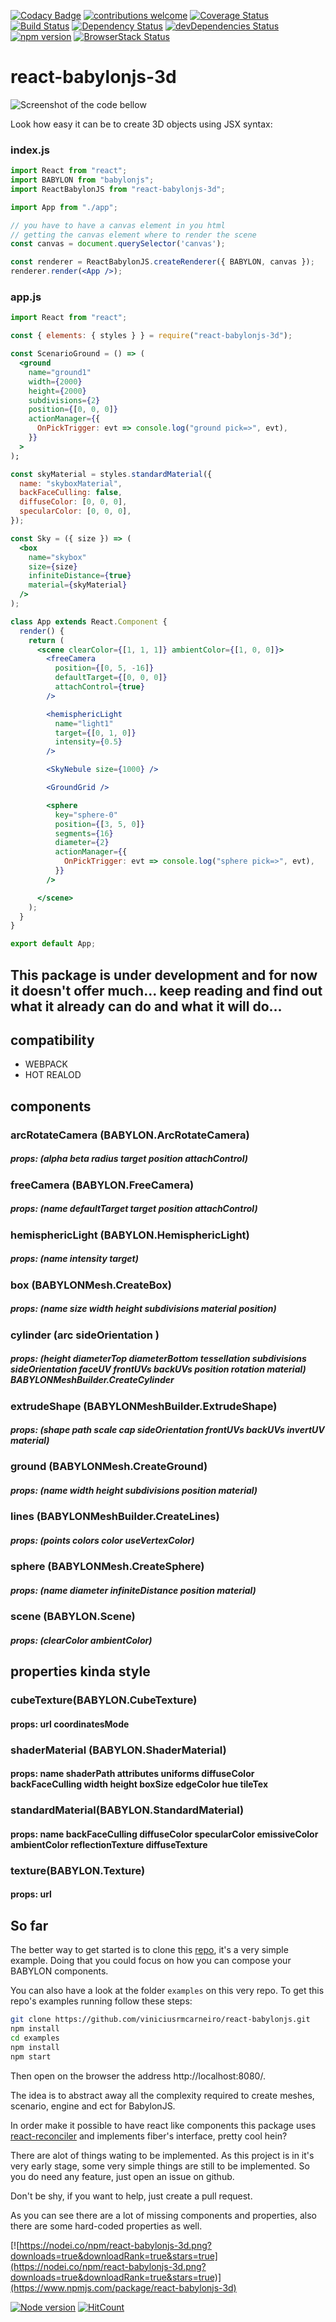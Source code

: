 [![Codacy Badge](https://api.codacy.com/project/badge/Grade/e2a161decf69444c92ced98bc3c572c6)](https://www.codacy.com/app/viniciusrmcarneiro/react-babylonjs?utm_source=github.com&utm_medium=referral&utm_content=viniciusrmcarneiro/react-babylonjs&utm_campaign=badger)
[![contributions welcome](https://img.shields.io/badge/contributions-welcome-brightgreen.svg?style=flat)](https://github.com/viniciusrmcarneiro/react-babylonjs/issues)
[![Coverage Status](https://coveralls.io/repos/github/viniciusrmcarneiro/react-babylonjs/badge.svg?branch=master)](https://coveralls.io/github/viniciusrmcarneiro/react-babylonjs?branch=master)
[![Build Status](https://travis-ci.org/viniciusrmcarneiro/react-babylonjs.svg)](https://travis-ci.org/viniciusrmcarneiro/react-babylonjs)
[![Dependency Status](https://david-dm.org/viniciusrmcarneiro/react-babylonjs.svg)](https://david-dm.org/viniciusrmcarneiro/react-babylonjs)
[![devDependencies Status](https://david-dm.org/viniciusrmcarneiro/react-babylonjs/dev-status.svg)](https://david-dm.org/viniciusrmcarneiro/react-babylonjs?type=dev)
[![npm version](https://badge.fury.io/js/react-babylonjs-3d.svg)](https://badge.fury.io/js/react-babylonjs-3d)
[![BrowserStack Status](https://www.browserstack.com/automate/badge.svg?badge_key=VDVTTXRFQVhSQ2l5eVRzSmp3RVA1TkorbmtZMXQwSEpEdzd6ZGZPZktMbz0tLTN1VklTbHUxdHd2Z0N2SWVaRFhQVnc9PQ==--4223762786c10927508895203f56eb9bb7e3b834)](https://www.browserstack.com/automate/public-build/VDVTTXRFQVhSQ2l5eVRzSmp3RVA1TkorbmtZMXQwSEpEdzd6ZGZPZktMbz0tLTN1VklTbHUxdHd2Z0N2SWVaRFhQVnc9PQ==--4223762786c10927508895203f56eb9bb7e3b834)
# react-babylonjs-3d

![Screenshot of the code bellow][screenshot1]

Look how easy it can be to create 3D objects using JSX syntax:
### index.js
```jsx
import React from "react";
import BABYLON from "babylonjs";
import ReactBabylonJS from "react-babylonjs-3d";

import App from "./app";

// you have to have a canvas element in you html
// getting the canvas element where to render the scene
const canvas = document.querySelector('canvas');

const renderer = ReactBabylonJS.createRenderer({ BABYLON, canvas });
renderer.render(<App />);
```

### app.js
```jsx
import React from "react";

const { elements: { styles } } = require("react-babylonjs-3d");

const ScenarioGround = () => (
  <ground
    name="ground1"
    width={2000}
    height={2000}
    subdivisions={2}
    position={[0, 0, 0]}
    actionManager={{
      OnPickTrigger: evt => console.log("ground pick=>", evt),
    }}
  >
);
```
```jsx
const skyMaterial = styles.standardMaterial({
  name: "skyboxMaterial",
  backFaceCulling: false,
  diffuseColor: [0, 0, 0],
  specularColor: [0, 0, 0],
});
```
```jsx
const Sky = ({ size }) => (
  <box
    name="skybox"
    size={size}
    infiniteDistance={true}
    material={skyMaterial}
  />
);
```
```jsx
class App extends React.Component {
  render() {
    return (
      <scene clearColor={[1, 1, 1]} ambientColor={[1, 0, 0]}>
        <freeCamera
          position={[0, 5, -16]}
          defaultTarget={[0, 0, 0]}
          attachControl={true}
        />

        <hemisphericLight
          name="light1"
          target={[0, 1, 0]}
          intensity={0.5}
        />

        <SkyNebule size={1000} />

        <GroundGrid />

        <sphere
          key="sphere-0"
          position={[3, 5, 0]}
          segments={16}
          diameter={2}
          actionManager={{
            OnPickTrigger: evt => console.log("sphere pick=>", evt),
          }}
        />

      </scene>
    );
  }
}

export default App;
```

## This package is under development and for now it doesn't offer much... keep reading and find out what it already can do and what it will do...

## compatibility
- WEBPACK
- HOT REALOD

## components

### arcRotateCamera (BABYLON.ArcRotateCamera)
##### props: (alpha beta radius target position attachControl)

### freeCamera (BABYLON.FreeCamera)
##### props: (name defaultTarget target position attachControl)

### hemisphericLight (BABYLON.HemisphericLight)
##### props: (name intensity target)

### box (BABYLONMesh.CreateBox)
##### props: (name size width height subdivisions material position)

### cylinder (arc sideOrientation )
##### props: (height diameterTop diameterBottom tessellation subdivisions sideOrientation faceUV frontUVs backUVs position rotation material) BABYLONMeshBuilder.CreateCylinder

### extrudeShape (BABYLONMeshBuilder.ExtrudeShape)
##### props: (shape path scale cap sideOrientation frontUVs backUVs invertUV material)

### ground (BABYLONMesh.CreateGround)
##### props: (name width height subdivisions position material)

### lines (BABYLONMeshBuilder.CreateLines)
##### props: (points colors color useVertexColor)

### sphere (BABYLONMesh.CreateSphere)
##### props: (name diameter infiniteDistance position material)

### scene (BABYLON.Scene)
##### props: (clearColor ambientColor)

## properties kinda style

### cubeTexture(BABYLON.CubeTexture)
#### props: url coordinatesMode

### shaderMaterial (BABYLON.ShaderMaterial)
#### props: name shaderPath attributes uniforms diffuseColor backFaceCulling width height boxSize edgeColor hue tileTex

### standardMaterial(BABYLON.StandardMaterial)
#### props: name backFaceCulling diffuseColor specularColor emissiveColor ambientColor reflectionTexture diffuseTexture

### texture(BABYLON.Texture)
#### props: url

## So far
The better way to get started is to clone this [repo](https://github.com/viniciusrmcarneiro/react-babylonjs-3d-example), it's a very simple example. Doing that you could focus on how you can compose your BABYLON components.

You can also have a look at the folder `examples` on this very repo.
To get this repo's examples running follow these steps:
```bash
git clone https://github.com/viniciusrmcarneiro/react-babylonjs.git
npm install
cd examples
npm install
npm start
```
Then open on the browser the address http://localhost:8080/.

The idea is to abstract away all the complexity required to create meshes, scenario, engine and ect for BabylonJS.

In order make it possible to have react like components this package uses [react-reconciler](https://www.npmjs.com/package/react-reconciler) and implements fiber's interface, pretty cool hein?


There are alot of things wating to be implemented. As this project is in it's very early stage, some very simple things are still to be implemented. So you do need any feature, just open an issue on github.

Don't be shy, if you want to help, just create a pull request.


As you can see there are a lot of missing components and properties, also there are some hard-coded properties as well.

[![https://nodei.co/npm/react-babylonjs-3d.png?downloads=true&downloadRank=true&stars=true](https://nodei.co/npm/react-babylonjs-3d.png?downloads=true&downloadRank=true&stars=true)](https://www.npmjs.com/package/react-babylonjs-3d)

[![Node version](https://img.shields.io/node/v/react-babylonjs-3d.svg?style=flat)](https://github.com/viniciusrmcarneiro/react-babylonjs)
[![HitCount](http://hits.dwyl.com/viniciusrmcarneiro/react-babylonjs.svg)](http://hits.dwyl.com/viniciusrmcarneiro/react-babylonjs)

[screenshot1]: https://github.com/viniciusrmcarneiro/react-babylonjs/raw/master/docs/images/screenshot.png "Sky, Ground and a Sphere"
